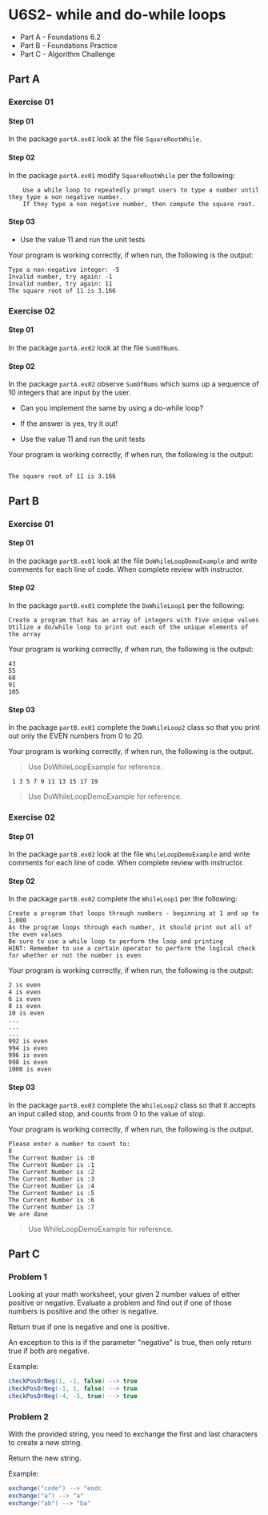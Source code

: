 # U6S2- while and do-while loops

* Part A - Foundations 6.2
* Part B - Foundations Practice
* Part C - Algorithm Challenge

## Part A

### Exercise 01

#### Step 01

In the package `partA.ex01` look at the file `SquareRootWhile`.

#### Step 02

In the package `partA.ex01` modify `SquareRootWhile` per the following:

        Use a while loop to repeatedly prompt users to type a number until they type a non negative number. 
        If they type a non negative number, then compute the square root.

#### Step 03
 * Use the value 11 and run the unit tests 

Your program is working correctly, if when run, the following is the output:
```
Type a non-negative integer: -5
Invalid number, try again: -1
Invalid number, try again: 11
The square root of 11 is 3.166
```

### Exercise 02

#### Step 01

In the package `partA.ex02` look at the file `SumOfNums`.

#### Step 02

In the package `partA.ex02` observe `SumOfNums` which sums up a
sequence of 10 integers that are input by the user.

* Can you implement the same by using a do-while loop?
* If the answer is yes, try it out!

* Use the value 11 and run the unit tests

Your program is working correctly, if when run, the following is the output:
```

The square root of 11 is 3.166
```


## Part B

### Exercise 01

#### Step 01

In the package `partB.ex01` look at the file `DoWhileLoopDemoExample` and write comments for each line of code. When complete review with instructor.

#### Step 02

In the package `partB.ex01` complete the `DoWhileLoop1` per the following:

    Create a program that has an array of integers with five unique values
    Utilize a do/while loop to print out each of the unique elements of the array

Your program is working correctly, if when run, the following is the output:
```
43
55
68
91
105
```
#### Step 03

In the package `partB.ex01` complete the `DoWhileLoop2` class so that you print out only the EVEN numbers from 0 to 20.

Your program is working correctly, if when run, the following is the output.

> Use DoWhileLoopExample for reference.

```
 1 3 5 7 9 11 13 15 17 19
```

> Use DoWhileLoopDemoExample for reference.

### Exercise 02

#### Step 01

In the package `partB.ex02` look at the file `WhileLoopDemoExample` and write comments for each line of code. When complete review with instructor.

#### Step 02

In the package `partB.ex02` complete the `WhileLoop1` per the following:

    Create a program that loops through numbers - beginning at 1 and up to 1,000
    As the program loops through each number, it should print out all of the even values
    Be sure to use a while loop to perform the loop and printing
    HINT: Remember to use a certain operator to perform the logical check for whether or not the number is even

Your program is working correctly, if when run, the following is the output:
```
2 is even
4 is even
6 is even
8 is even
10 is even
...
...
...
992 is even
994 is even
996 is even
998 is even
1000 is even
```

#### Step 03

In the package `partB.ex03` complete the `WhileLoop2` class so that it accepts an input called stop, and counts from 0 to the value of stop.

Your program is working correctly, if when run, the following is the output.


```
Please enter a number to count to: 
8
The Current Number is :0
The Current Number is :1
The Current Number is :2
The Current Number is :3
The Current Number is :4
The Current Number is :5
The Current Number is :6
The Current Number is :7
We are done
```

> Use WhileLoopDemoExample for reference.

## Part C
### Problem 1
Looking at your math worksheet, your given 2 number values of either positive or negative.
Evaluate a problem and find out if one of those numbers is positive and the other is negative.

Return true if one is negative and one is positive.

An exception to this is if the parameter "negative" is true, then only return true if both are negative.

Example:
```java
checkPosOrNeg(1, -1, false) --> true
checkPosOrNeg(-1, 1, false) --> true
checkPosOrNeg(-4, -5, true) --> true
```
### Problem 2
With the provided string, you need to exchange the first and last characters to create a new string.

Return the new string.

Example:
```java
exchange("code") --> "eodc
exchange("a") --> "a"
exchange("ab") --> "ba"
```


